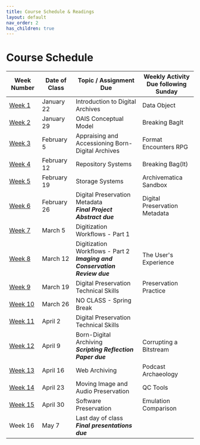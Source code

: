```yaml
---
title: Course Schedule & Readings
layout: default
nav_order: 2
has_children: true
---
```


# Course Schedule

| Week Number | Date of Class  | Topic / Assignment Due                                  | Weekly Activity<br>Due following Sunday        |
|-------------|----------------|-------------------------------------------|------------------------|
| [Week 1](week_01.html)  | January 22 | Introduction to Digital Archives | Data Object |
| [Week 2](week_02.html)  | January 29 | OAIS Conceptual Model | Breaking BagIt |
| [Week 3](week_03.html)  | February 5 | Appraising and Accessioning Born-Digital Archives | Format Encounters RPG |
| [Week 4](week_04.html)  | February 12 | Repository Systems<br> | Breaking Bag(It) |
| [Week 5](week_05.html)  | February 19 | Storage Systems | Archivematica Sandbox |
| [Week 6](week_06.html)  | February 26 | Digital Preservation Metadata<br>**_Final Project Abstract due_** | Digital Preservation Metadata |
| [Week 7](week_07.html)  | March 5 | Digitization Workflows - Part 1 |
| [Week 8](week_08.html)  | March 12 | Digitization Workflows - Part 2<br>**_Imaging and Conservation Review due_** | The User's Experience |
| [Week 9](week_09.html)  | March 19 | Digital Preservation Technical Skills | Preservation Practice |
| [Week 10](week_10.html) | March 26 | NO CLASS - Spring Break              |
| [Week 11](week_11.html) | April 2 | Digital Preservation Technical Skills |
| [Week 12](week_12.html) | April 9 | Born-Digital Archiving<br>**_Scripting Reflection Paper due_** | Corrupting a Bitstream |
| [Week 13](week_13.html) | April 16 | Web Archiving | Podcast Archaeology |
| [Week 14](week_14.html) | April 23 | Moving Image and Audio Preservation<br> | QC Tools |
| [Week 15](week_15.html) | April 30 | Software Preservation | Emulation Comparison |
| Week 16 | May 7 | Last day of class<br>**_Final presentations due_** |